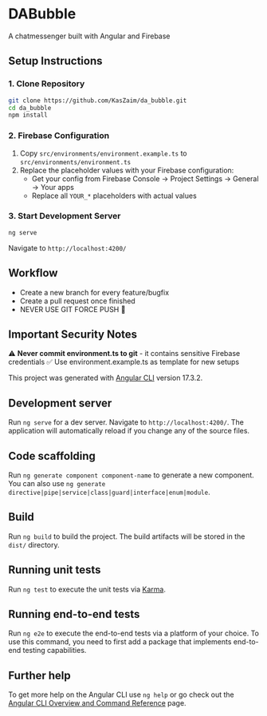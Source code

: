 # DABubble

A chatmessenger built with Angular and Firebase

## Setup Instructions

### 1. Clone Repository
```bash
git clone https://github.com/KasZaim/da_bubble.git
cd da_bubble
npm install
```

### 2. Firebase Configuration
1. Copy `src/environments/environment.example.ts` to `src/environments/environment.ts`
2. Replace the placeholder values with your Firebase configuration:
   - Get your config from Firebase Console → Project Settings → General → Your apps
   - Replace all `YOUR_*` placeholders with actual values

### 3. Start Development Server
```bash
ng serve
```
Navigate to `http://localhost:4200/`

## Workflow

-   Create a new branch for every feature/bugfix
-   Create a pull request once finished
-   NEVER USE GIT FORCE PUSH 🙏

## Important Security Notes

⚠️ **Never commit environment.ts to git** - it contains sensitive Firebase credentials
✅ Use environment.example.ts as template for new setups

This project was generated with [Angular CLI](https://github.com/angular/angular-cli) version 17.3.2.

## Development server

Run `ng serve` for a dev server. Navigate to `http://localhost:4200/`. The application will automatically reload if you change any of the source files.

## Code scaffolding

Run `ng generate component component-name` to generate a new component. You can also use `ng generate directive|pipe|service|class|guard|interface|enum|module`.

## Build

Run `ng build` to build the project. The build artifacts will be stored in the `dist/` directory.

## Running unit tests

Run `ng test` to execute the unit tests via [Karma](https://karma-runner.github.io).

## Running end-to-end tests

Run `ng e2e` to execute the end-to-end tests via a platform of your choice. To use this command, you need to first add a package that implements end-to-end testing capabilities.

## Further help

To get more help on the Angular CLI use `ng help` or go check out the [Angular CLI Overview and Command Reference](https://angular.io/cli) page.
